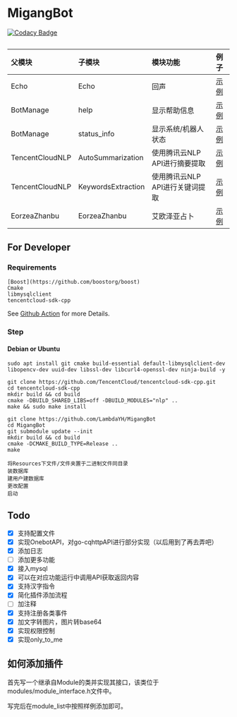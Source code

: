 # MigangBot

[![Codacy Badge](https://app.codacy.com/project/badge/Grade/2f2ff355bd7f482badfb151c8ad76744)](https://www.codacy.com/gh/LambdaYH/MigangBot/dashboard?utm_source=github.com&amp;utm_medium=referral&amp;utm_content=LambdaYH/MigangBot&amp;utm_campaign=Badge_Grade)

## 

| 父模块 | 子模块 | 模块功能 | 例子 |
| :----- | :----- | :------- | :------- |
| Echo | Echo | 回声 | [示例](examples/echo.md) |
| BotManage | help | 显示帮助信息 | [示例](examples/botmanage_help.md) |
| BotManage | status_info | 显示系统/机器人状态 | [示例](examples/botmanage_status_info.md) |
| TencentCloudNLP | AutoSummarization | 使用腾讯云NLP API进行摘要提取 | [示例](examples/TencentCloudNLP.md) | 
| TencentCloudNLP | KeywordsExtraction | 使用腾讯云NLP API进行关键词提取 | [示例](examples/TencentCloudNLP.md) | 
| EorzeaZhanbu | EorzeaZhanbu | 艾欧泽亚占卜 | [示例](examples/eorzea_zhanbu.md) | 

## For Developer

### Requirements

    [Boost](https://github.com/boostorg/boost)
    Cmake
    libmysqlclient
    tencentcloud-sdk-cpp

See [Github Action](https://github.com/LambdaYH/MigangBot/blob/main/.github/workflows/cmake.yml) for more Details.

### Step

#### Debian or Ubuntu

    sudo apt install git cmake build-essential default-libmysqlclient-dev libopencv-dev uuid-dev libssl-dev libcurl4-openssl-dev ninja-build -y

    git clone https://github.com/TencentCloud/tencentcloud-sdk-cpp.git
    cd tencentcloud-sdk-cpp
    mkdir build && cd build
    cmake -DBUILD_SHARED_LIBS=off -DBUILD_MODULES="nlp" ..
    make && sudo make install

    git clone https://github.com/LambdaYH/MigangBot
    cd MigangBot
    git submodule update --init
    mkdir build && cd build
    cmake -DCMAKE_BUILD_TYPE=Release ..
    make
    
    将Resources下文件/文件夹置于二进制文件同目录
    装数据库
    建用户建数据库
    更改配置
    启动

## Todo

-   [x] 支持配置文件
-   [x] 实现OnebotAPI，对go-cqhttpAPI进行部分实现（以后用到了再去弄吧）
-   [x] 添加日志
-   [ ] 添加更多功能
-   [x] 接入mysql
-   [x] 可以在对应功能运行中调用API获取返回内容
-   [x] 支持汉字指令
-   [x] 简化插件添加流程
-   [ ] 加注释
-   [x] 支持注册各类事件
-   [x] 加文字转图片，图片转base64
-   [x] 实现权限控制
-   [x] 实现only_to_me

## 如何添加插件

首先写一个继承自Module的类并实现其接口，该类位于modules/module_interface.h文件中。

写完后在module_list中按照样例添加即可。
